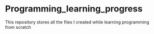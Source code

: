 # Programming_learning_progress
This repository stores all the files I created while learning programming from scratch
